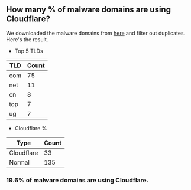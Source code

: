 ## How many % of malware domains are using Cloudflare?


We downloaded the malware domains from [here](https://urlhaus.abuse.ch) and filter out duplicates.
Here's the result.


[//]: # (start replacement)


- Top 5 TLDs

| TLD | Count |
| --- | --- |
| com | 75 |
| net | 11 |
| cn | 8 |
| top | 7 |
| ug | 7 |


- Cloudflare %

| Type | Count |
| --- | --- |
| Cloudflare | 33 |
| Normal | 135 |


### 19.6% of malware domains are using Cloudflare.